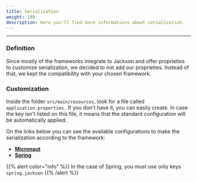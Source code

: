 ```yaml
---
title: Serialization
weight: 180
description: Here you'll find more informations about serialization.
---
```


---

### Definition <a id="definicao"></a>

Since mostly of the frameworks integrate to Jackson and offer proprieties to customize serialization, we decided to not add our proprieties. Instead of that, we kept the compatibility with your chosen framework.

### Customization <a id="customizacao"></a>

Inside the folder `src/main/resources`, look for a file called `application.properties.` If you don't have it, you can easily create. In case the key isn't listed on this file, it means that the standard configuration will be automatically applied. 

On the links below you can see the available configurations to make the serialization according to the framework:

* ​[**Micronaut**](https://docs.micronaut.io/latest/guide/index.html#_jackson_configuration)**​**
* **​**[**Spring**](https://docs.spring.io/spring-boot/docs/current/reference/html/appendix-application-properties.html#json-properties)**​**

{{% alert color="info" %}}
In the case of Spring, you must use only keys `spring.jackson`
{{% /alert %}}
